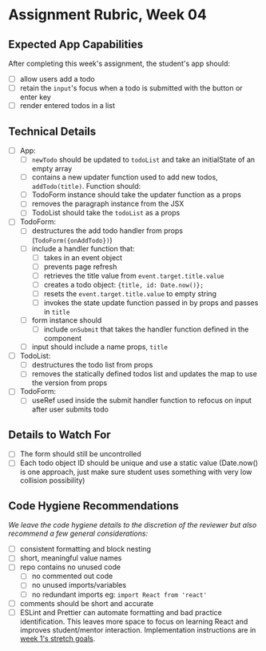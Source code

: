 # Assignment Rubric, Week 04

## Expected App Capabilities

After completing this week's assignment, the student's app should:

- [ ] allow users add a todo
- [ ] retain the `input`'s focus when a todo is submitted with the button or enter key
- [ ] render entered todos in a list

## Technical Details

- [ ] App:
  - [ ] `newTodo` should be updated to `todoList` and take an initialState of an empty array
  - [ ] contains a new updater function used to add new todos, `addTodo(title)`. Function should:
  - [ ] TodoForm instance should take the updater function as a props
  - [ ] removes the paragraph instance from the JSX
  - [ ] TodoList should take the `todoList` as a props
- [ ] TodoForm:
  - [ ] destructures the add todo handler from props (`TodoForm({onAddTodo})`)
  - [ ] include a handler function that:
    - [ ] takes in an event object
    - [ ] prevents page refresh
    - [ ] retrieves the title value from `event.target.title.value`
    - [ ] creates a todo object: `{title, id: Date.now()};`
    - [ ] resets the `event.target.title.value` to empty string
    - [ ] invokes the state update function passed in by props and passes in `title`
  - [ ] form instance should
    - [ ] include `onSubmit` that takes the handler function defined in the component
  - [ ] input should include a name props, `title`
- [ ] TodoList:
  - [ ] destructures the todo list from props
  - [ ] removes the statically defined todos list and updates the map to use the version from props
- [ ] TodoForm:
  - [ ] useRef used inside the submit handler function to refocus on input after user submits todo

## Details to Watch For

- [ ] The form should still be uncontrolled
- [ ] Each todo object ID should be unique and use a static value (Date.now() is one approach, just make sure student uses something with very low collision possibility)

## Code Hygiene Recommendations

*We leave the code hygiene details to the discretion of the reviewer but also recommend a few general considerations:*

- [ ] consistent formatting and block nesting
- [ ] short, meaningful value names
- [ ] repo contains no unused code
  - [ ] no commented out code
  - [ ] no unused imports/variables
  - [ ] no redundant imports eg: `import React from 'react'`
- [ ] comments should be short and accurate
- [ ] ESLint and Prettier can automate formatting and bad practice identification. This leaves more space to focus on learning React and improves student/mentor interaction. Implementation instructions are in [week 1's stretch goals](https://github.com/Code-the-Dream-School/react-curriculum-v3/blob/main/learns-app-content/assignments/week-01.md#stretch-goals-instructions-optional).
